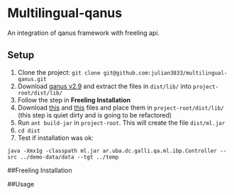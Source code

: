 # Multilingual-qanus

An integration of qanus framework with freeling api.

## Setup

1. Clone the project: `git clone git@github.com:julian3833/multilingual-qanus.git`
2. Download [qanus v2.9][1] and extract the files in `dist/lib/` into `project-root/dist/lib/`
3. Follow the step in **Freeling Installation** 
4. Download [this][2] and [this][3] files and place them in `project-root/dist/lib/`
(this step is quiet dirty and is going to be refactored)
5. Run `ant build-jar` in `project-root`. This will create the file `dist/ml.jar`
6. `cd dist`
8. Test if installation was ok:
```
java -Xmx1g -classpath ml.jar ar.uba.dc.galli.qa.ml.ibp.Controller --src ../demo-data/data --tgt ../temp
```



##Freeling Installation

##Usage




 [1]: http://wing.comp.nus.edu.sg/~junping/qanus/QANUSv29112012.zip "Qanus v 2.9"
 [2]: http://remotehost.no-ip.org/freeling.jar "Freeling Java API"
 [3]: http://remotehost.no-ip.org/commons-lang3-3.1.jar "Apache Commons Lang3"
